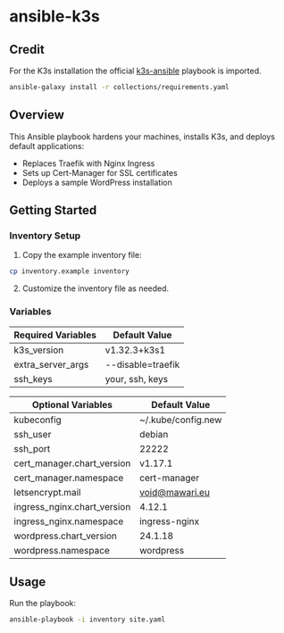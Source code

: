 # ansible-k3s

## Credit
For the K3s installation the official [k3s-ansible](https://github.com/k3s-io/k3s-ansible) playbook is imported.

```bash
ansible-galaxy install -r collections/requirements.yaml
```

## Overview
This Ansible playbook hardens your machines, installs K3s, and deploys default applications:
- Replaces Traefik with Nginx Ingress
- Sets up Cert-Manager for SSL certificates
- Deploys a sample WordPress installation

## Getting Started

### Inventory Setup
1. Copy the example inventory file:
```bash
cp inventory.example inventory
```
2. Customize the inventory file as needed.

### Variables

| **Required Variables**            | **Default Value**      |
|-----------------------------------|------------------------|
| k3s_version                       | v1.32.3+k3s1           |
| extra_server_args                 | --disable=traefik      |
| ssh_keys                          | your, ssh, keys        |

| **Optional Variables**            | **Default Value**                 |
|-----------------------------------|-----------------------------------|
| kubeconfig                        | ~/.kube/config.new                |
| ssh_user                          | debian                            |
| ssh_port                          | 22222                             |
| cert_manager.chart_version        | v1.17.1                           |
| cert_manager.namespace            | cert-manager                      |
| letsencrypt.mail                  | void@mawari.eu                    |
| ingress_nginx.chart_version       | 4.12.1                            |
| ingress_nginx.namespace           | ingress-nginx                     |
| wordpress.chart_version           | 24.1.18                           |
| wordpress.namespace               | wordpress                         |

## Usage
Run the playbook:
```bash
ansible-playbook -i inventory site.yaml
```
